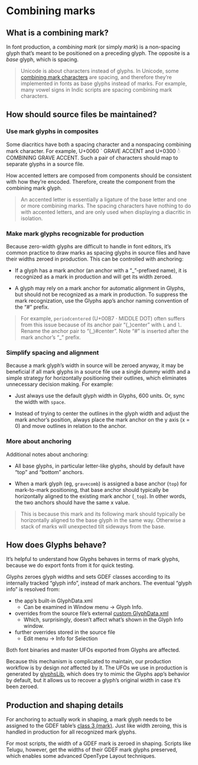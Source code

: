 # Combining marks

## What is a combining mark?

In font production, a _combining mark_ (or simply _mark_) is a non-spacing glyph that’s meant to be positioned on a preceding glyph. The opposite is a _base_ glyph, which is spacing.

> Unicode is about characters instead of glyphs. In Unicode, some [combining mark characters](https://unicode.org/reports/tr44/#General_Category_Values) are spacing, and therefore they’re implemented in fonts as base glyphs instead of marks. For example, many vowel signs in Indic scripts are spacing combining mark characters.

## How should source files be maintained?

### Use mark glyphs in composites

Some diacritics have both a spacing character and a nonspacing combining mark character. For example, U+0060 ` GRAVE ACCENT and U+0300 ◌̀ COMBINING GRAVE ACCENT. Such a pair of characters should map to separate glyphs in a source file.

How accented letters are composed from components should be consistent with how they’re encoded. Therefore, create the component from the combining mark glyph.

> An accented letter is essentially a ligature of the base letter and one or more combining marks. The spacing characters have nothing to do with accented letters, and are only used when displaying a diacritic in isolation.

### Make mark glyphs recognizable for production

Because zero-width glyphs are difficult to handle in font editors, it’s common practice to draw marks as spacing glyphs in source files and have their widths zeroed in production. This can be controlled with anchoring:

- If a glyph has a mark anchor (an anchor with a “\_”-prefixed name), it is recognized as a mark in production and will get its width zeroed.

- A glyph may rely on a mark anchor for automatic alignment in Glyphs, but should not be recognized as a mark in production. To suppress the mark recognization, use the Glyphs app’s anchor naming convention of the “#” prefix.

> For example, `periodcentered` (U+00B7 · MIDDLE DOT) often suffers from this issue because of its anchor pair “(\_)center” with `L` and `l`. Rename the anchor pair to “(\_)#center”. Note “#” is inserted after the mark anchor’s “\_” prefix.

### Simplify spacing and alignment

Because a mark glyph’s width in source will be zeroed anyway, it may be beneficial if all mark glyphs in a source file use a single dummy width and a simple strategy for horizontally positioning their outlines, which eliminates unnecessary decision making. For example:

- Just always use the default glyph width in Glyphs, 600 units. Or, sync the width with `space`.

- Instead of trying to center the outlines in the glyph width and adjust the mark anchor’s position, always place the mark anchor on the y axis (x = 0) and move outlines in relation to the anchor.

### More about anchoring

Additional notes about anchoring:

- All base glyphs, in particular letter-like glyphs, should by default have “top” and “bottom” anchors.

- When a mark glyph (eg, `gravecomb`) is assigned a base anchor (`top`) for mark-to-mark positioning, that base anchor should typically be horizontally aligned to the existing mark anchor (`_top`). In other words, the two anchors should have the same x value.

> This is because this mark and its following mark should typically be horizontally aligned to the base glyph in the same way. Otherwise a stack of marks will unexpected tilt sideways from the base.

## How does Glyphs behave?

It’s helpful to understand how Glyphs behaves in terms of mark glyphs, because we do export fonts from it for quick testing.

Glyphs zeroes glyph widths and sets GDEF classes according to its internally tracked “glyph info”, instead of mark anchors. The eventual “glyph info” is resolved from:

- the app’s built-in GlyphData.xml
  - Can be examined in Window menu → Glyph Info.
- overrides from the source file’s external [custom GlyphData.xml](https://glyphsapp.com/learn/roll-your-own-glyph-data)
  - Which, surprisingly, doesn’t affect what’s shown in the Glyph Info window.
- further overrides stored in the source file
  - Edit menu → Info for Selection

Both font binaries and master UFOs exported from Glyphs are affected.

Because this mechanism is complicated to maintain, our production workflow is by design _not_ affected by it. The UFOs we use in production is generated by [glyphsLib](https://github.com/googlefonts/glyphsLib), which does try to mimic the Glyphs app’s behavior by default, but it allows us to recover a glyph’s original width in case it’s been zeroed.

## Production and shaping details

For anchoring to actually work in shaping, a mark glyph needs to be assigned to the GDEF table’s [class 3 (mark)](https://learn.microsoft.com/en-us/typography/opentype/spec/gdef#glyph-class-definition-table). Just like width zeroing, this is handled in production for all recognized mark glyphs.

For most scripts, the width of a GDEF mark is zeroed in shaping. Scripts like Telugu, however, get the widths of their GDEF mark glyphs preserved, which enables some advanced OpenType Layout techniques.
